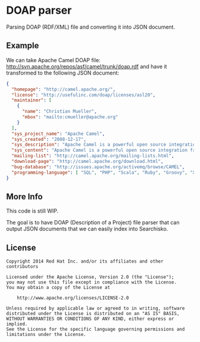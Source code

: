 # DOAP parser

Parsing DOAP (RDF/XML) file and converting it into JSON document.

## Example

We can take Apache Camel DOAP file: <http://svn.apache.org/repos/asf/camel/trunk/doap.rdf>
and have it transformed to the following JSON document:

````json
{
  "homepage": "http://camel.apache.org/",
  "license": "http://usefulinc.com/doap/licenses/asl20",
  "maintainer": [
    {
      "name": "Christian Mueller",
      "mbox": "mailto:cmueller@apache.org"
    }
  ],
  "sys_project_name": "Apache Camel",
  "sys_created": "2008-12-17",
  "sys_description": "Apache Camel is a powerful open source integration framework based on known Enterprise Integration Patterns.",
  "sys_content": "Apache Camel is a powerful open source integration framework based on known Enterprise Integration Patterns.\nRules for Camel's routing and mediation engine can be defined in either a Java based DSL, XML or using DSLs for dynamic languages such as Groovy or Scala.",
  "mailing-list": "http://camel.apache.org/mailing-lists.html",
  "download-page": "http://camel.apache.org/download.html",
  "bug-database": "http://issues.apache.org/activemq/browse/CAMEL",
  "programming-language": [ "SQL", "PHP", "Scala", "Ruby", "Groovy", "XML", "Python", "JavaScript", "Java" ]
}
````

## More Info

This code is still WIP.

The goal is to have DOAP (Description of a Project) file parser that can output JSON documents that we can easily index into Searchisko.

## License

    Copyright 2014 Red Hat Inc. and/or its affiliates and other contributors

    Licensed under the Apache License, Version 2.0 (the "License");
    you may not use this file except in compliance with the License.
    You may obtain a copy of the License at

        http://www.apache.org/licenses/LICENSE-2.0

    Unless required by applicable law or agreed to in writing, software
    distributed under the License is distributed on an "AS IS" BASIS,
    WITHOUT WARRANTIES OR CONDITIONS OF ANY KIND, either express or implied.
    See the License for the specific language governing permissions and
    limitations under the License.